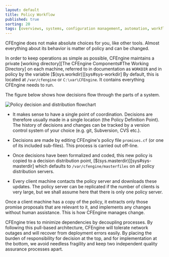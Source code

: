 ```yaml
---
layout: default
title: Policy Workflow
published: true
sorting: 20
tags: [overviews, systems, configuration management, automation, workflow]
---
```


CFEngine does not make absolute choices for you, like other tools.  Almost
everything about its behavior is matter of policy and can be changed.

In order to keep operations as simple as possible, CFEngine maintains a
private [working directory][The CFEngine Components#The Working Directory]
on each machine, referred to in documentation as `WORKDIR` and in policy by
the variable [$(sys.workdir)][sys#sys-workdir] By default, this is located at
`/var/cfengine` or `C:\var\CFEngine`. It contains everything CFEngine needs to
run.

The figure below shows how decisions flow through the parts of a system.

![Policy decision and distribution flowchart](policy-decision-flow.png)

* It makes sense to have a single point of coordination. Decisions are
  therefore usually made in a single location (the Policy Definition Point).
  The history of decisions and changes can be tracked by a version control
  system of your choice (e.g. git, Subversion, CVS etc.).

* Decisions are made by editing CFEngine's policy file `promises.cf` (or one
  of its included sub-files). This process is carried out off-line.

* Once decisions have been formalized and coded, this new policy is copied
  to a decision distribution point, [$(sys.masterdir)][sys#sys-masterdir] which
  defaults to `/var/cfengine/masterfiles` on all policy distribution servers.

* Every client machine contacts the policy server and downloads these updates.
  The policy server can be replicated if the number of clients is very large,
  but we shall assume here that there is only one policy server.

Once a client machine has a copy of the policy, it extracts only those promise
proposals that are relevant to it, and implements any changes without human
assistance. This is how CFEngine manages change.

CFEngine tries to minimize dependencies by decoupling processes. By following
this pull-based architecture, CFEngine will tolerate network outages and will
recover from deployment errors easily. By placing the burden of responsibility
for decision at the top, and for implementation at the bottom, we avoid
needless fragility and keep two independent quality assurance processes apart.
